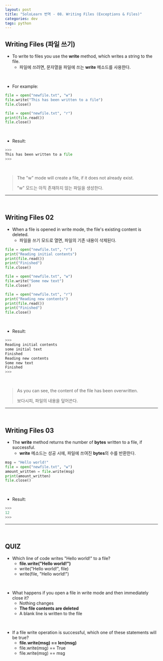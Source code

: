 ```yaml
---
layout: post
title: "SoloLearn 번역 - 08. Writing Files (Exceptions & Files)"
categories: dev
tags: python
---
```


## Writing Files (파일 쓰기)

- To write to files you use the **write** method, which writes a string to the file.
  - 파일에 쓰려면, 문자열을 파일에 쓰는 **write** 메소드를 사용한다.

<br>

- For example:

```python
file = open("newfile.txt", "w")
file.write("This has been written to a file")
file.close()

file = open("newfile.txt", "r")
print(file.read())
file.close()
```

<br>

- Result:

```python
>>>
This has been written to a file
>>>
```

<br>

> The "w" mode will create a file, if it does not already exist.
>
> "w" 모드는 아직 존재하지 않는 파일을 생성한다.

------

<br>

## Writing Files 02

- When a file is opened in write mode, the file's existing content is deleted.
  - 파일을 쓰기 모드로 열면, 파일의 기존 내용이 삭제된다.

```python
file = open("newfile.txt", "r")
print("Reading initial contents")
print(file.read())
print("Finished")
file.close()

file = open("newfile.txt", "w")
file.write("Some new text")
file.close()

file = open("newfile.txt", "r")
print("Reading new contents")
print(file.read())
print("Finished")
file.close()
```

<br>

- Result:

```python
>>>
Reading initial contents
some initial text
Finished
Reading new contents
Some new text
Finished
>>>
```

<br>

> As you can see, the content of the file has been overwritten.
>
> 보다시피, 파일의 내용을 덮어쓴다.

------

<br>

## Writing Files 03

- The **write** method returns the number of **bytes** written to a file, if successful.
  - **write** 메소드는 성공 시에, 파일에 쓰여진 **bytes**의 수를 반환한다.

```python
msg = "Hello world!"
file = open("newfile.txt", "w")
amount_written = file.write(msg)
print(amount_written)
file.close()
```

<br>

- Result:

```python
>>>
12
>>>
```

------

<br>

## QUIZ

- Which line of code writes "Hello world!" to a file?
  - **file.write("Hello world!")**
  - write("Hello world!", file)
  - write(file, "Hello world!")

<br>

- What happens if you open a file in write mode and then immediately close it?
  - Nothing changes
  - **The file contents are deleted**
  - A blank line is written to the file

<br>

- If a file write operation is successful, which one of these statements will be true?
  - **file.write(msg) == len(msg)**
  - file.write(msg) == True
  - file.write(msg) == msg

<br>